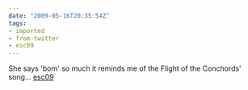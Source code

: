 ```yaml
---
date: "2009-05-16T20:35:54Z"
tags:
- imported
- from-twitter
- esc09
---
```

She says 'bom' so much it reminds me of the Flight of the Conchords' song... [esc09](/tags/esc09)
